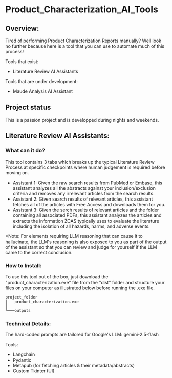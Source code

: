 # Product_Characterization_AI_Tools
## Overview:
Tired of performing Product Characterization Reports manually? Well look no further because here is a tool that you can use to automate much of this process! 

Tools that exist: 
- Literature Review AI Assistants

Tools that are under development:
- Maude Analysis AI Assistant

## Project status
This is a passion project and is developped during nights and weekends. 

## Literature Review AI Assistants:
### What can it do?
This tool contains 3 tabs which breaks up the typical Literature Review Process at specific checkpoints where human judgement is required before moving on. 
- Assistant 1: Given the raw search results from PubMed or Embase, this assistant analyzes all the abstracts against your inclusion/exclusion criteria and removes any irrelevant articles from the search results.
- Assistant 2: Given search results of relevant articles, this assistant fetches all of the articles with Free Access and downloads them for you.
- Assistant 3: Given the serch results of relevant articles and the folder containing all associated PDFs, this assistant analyzes the articles and extracts the information ZCAS typically uses to evaluate the literature including the isolation of all hazards, harms, and adverse events.

*Note: For elements requiring LLM reasoning that can cause it to hallucinate, the LLM's reasoning is also exposed to you as part of the output of the assistant so that you can review and judge for yourself if the LLM came to the correct conclusion. 

### How to Install:
To use this tool out of the box, just download the "product_characterization.exe" file from the "dist" folder and structure your files on your computer as illustrated below before running the .exe file.

```
project_folder
│   product_characterization.exe  
│
└───outputs   

```


### Technical Details:
The hard-coded prompts are tailored for Google's LLM: gemini-2.5-flash

Tools:
- Langchain
- Pydantic
- Metapub (for fetching articles & their metadata/abstracts)
- Custom Tkinter (UI)


